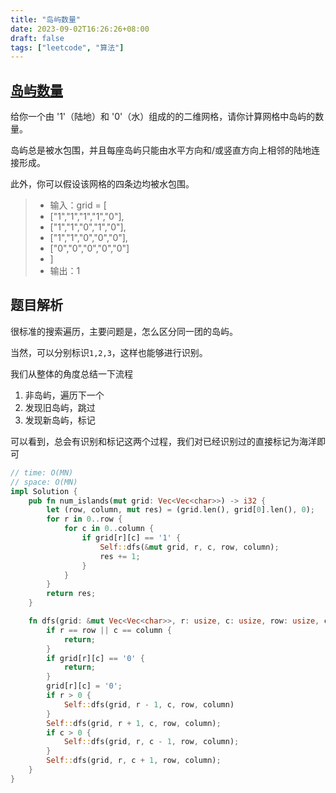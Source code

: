 ```yaml
---
title: "岛屿数量"
date: 2023-09-02T16:26:26+08:00
draft: false
tags: ["leetcode", "算法"]
---
```


## [岛屿数量](https://leetcode.cn/problems/number-of-islands/)

给你一个由 '1'（陆地）和 '0'（水）组成的的二维网格，请你计算网格中岛屿的数量。

岛屿总是被水包围，并且每座岛屿只能由水平方向和/或竖直方向上相邻的陆地连接形成。

此外，你可以假设该网格的四条边均被水包围。

>- 输入：grid = [
>-  ["1","1","1","1","0"],
>-  ["1","1","0","1","0"],
>-  ["1","1","0","0","0"],
>-  ["0","0","0","0","0"]
>- ]
>- 输出：1

## 题目解析

很标准的搜索遍历，主要问题是，怎么区分同一团的岛屿。


当然，可以分别标识`1,2,3`，这样也能够进行识别。

我们从整体的角度总结一下流程
1. 非岛屿，遍历下一个
2. 发现旧岛屿，跳过
3. 发现新岛屿，标记

可以看到，总会有识别和标记这两个过程，我们对已经识别过的直接标记为海洋即可

```rust
// time: O(MN)
// space: O(MN)
impl Solution {
    pub fn num_islands(mut grid: Vec<Vec<char>>) -> i32 {
        let (row, column, mut res) = (grid.len(), grid[0].len(), 0);
        for r in 0..row {
            for c in 0..column {
                if grid[r][c] == '1' {
                    Self::dfs(&mut grid, r, c, row, column);
                    res += 1;
                }
            }
        }
        return res;
    }

    fn dfs(grid: &mut Vec<Vec<char>>, r: usize, c: usize, row: usize, column: usize) {
        if r == row || c == column {
            return;
        }
        if grid[r][c] == '0' {
            return;
        }
        grid[r][c] = '0';
        if r > 0 {
            Self::dfs(grid, r - 1, c, row, column)
        }
        Self::dfs(grid, r + 1, c, row, column);
        if c > 0 {
            Self::dfs(grid, r, c - 1, row, column);
        }
        Self::dfs(grid, r, c + 1, row, column);
    }
}
```

